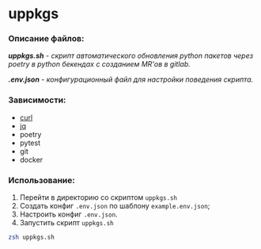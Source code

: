 # uppkgs

### Описание файлов:

_**uppkgs.sh** - скрипт автоматического обновления python пакетов через poetry в 
python бекендах с созданием MR'ов в gitlab._

_**.env.json** - конфигурационный файл для настройки поведения скрипта._

### Зависимости:
* [curl](https://curl.se/)
* [jq](https://stedolan.github.io/jq/)
* poetry
* pytest
* git
* docker

### Использование:
1. Перейти в директорию со скриптом `uppkgs.sh`
1. Создать конфиг `.env.json` по шаблону `example.env.json`;
1. Настроить конфиг `.env.json`.
1. Запустить скрипт `uppkgs.sh`
```zsh
zsh uppkgs.sh
```
